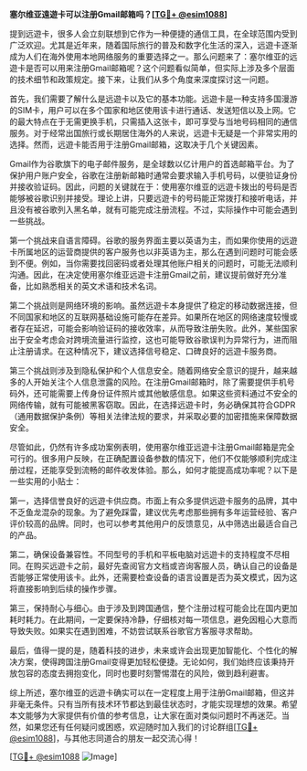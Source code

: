 **塞尔维亚遠遊卡可以注册Gmail邮箱吗？[[TG💪+ @esim1088](https://t.me/s/esim1088)]**

提到远遊卡，很多人会立刻联想到它作为一种便捷的通信工具，在全球范围内受到广泛欢迎。尤其是近年来，随着国际旅行的普及和数字化生活的深入，远遊卡逐渐成为人们在海外使用本地网络服务的重要选择之一。那么问题来了：塞尔维亚的远遊卡是否可以用来注册Gmail邮箱呢？这个问题看似简单，但实际上涉及多个层面的技术细节和政策规定。接下来，让我们从多个角度来深度探讨这一问题。

首先，我们需要了解什么是远遊卡以及它的基本功能。远遊卡是一种支持多国漫游的SIM卡，用户可以在多个国家和地区使用该卡进行通话、发送短信以及上网。它的最大特点在于无需更换手机，只需插入这张卡，即可享受与当地号码相同的通信服务。对于经常出国旅行或长期居住海外的人来说，远遊卡无疑是一个非常实用的选择。然而，远遊卡能否用于注册Gmail邮箱，这取决于几个关键因素。

Gmail作为谷歌旗下的电子邮件服务，是全球数以亿计用户的首选邮箱平台。为了保护用户账户安全，谷歌在注册新邮箱时通常会要求输入手机号码，以便验证身份并接收验证码。因此，问题的关键就在于：使用塞尔维亚的远遊卡拨出的号码是否能够被谷歌识别并接受。理论上讲，只要远遊卡的号码能正常拨打和接听电话，并且没有被谷歌列入黑名单，就有可能完成注册流程。不过，实际操作中可能会遇到一些挑战。

第一个挑战来自语言障碍。谷歌的服务界面主要以英语为主，而如果你使用的远遊卡所属地区的运营商提供的客户服务也以非英语为主，那么在遇到问题时可能会感到不便。例如，当你需要找回密码或者处理其他账户相关的问题时，可能无法顺利沟通。因此，在决定使用塞尔维亚远遊卡注册Gmail之前，建议提前做好充分准备，比如熟悉相关的英文术语和技术名词。

第二个挑战则是网络环境的影响。虽然远遊卡本身提供了稳定的移动数据连接，但不同国家和地区的互联网基础设施可能存在差异。如果所在地区的网络速度较慢或者存在延迟，可能会影响验证码的接收效率，从而导致注册失败。此外，某些国家出于安全考虑会对跨境流量进行监控，这也可能导致谷歌误判为异常行为，进而阻止注册请求。在这种情况下，建议选择信号稳定、口碑良好的远遊卡服务商。

第三个挑战则涉及到隐私保护和个人信息安全。随着网络安全意识的提升，越来越多的人开始关注个人信息泄露的风险。在注册Gmail邮箱时，除了需要提供手机号码外，还可能需要上传身份证件照片或其他敏感信息。如果这些资料通过不安全的网络传输，就有可能被黑客窃取。因此，在选择远遊卡时，务必确保其符合GDPR（通用数据保护条例）等相关法律法规的要求，并采取必要的加密措施来保障数据安全。

尽管如此，仍然有许多成功案例表明，使用塞尔维亚远遊卡注册Gmail邮箱是完全可行的。很多用户反映，在正确配置设备参数的情况下，他们不仅能够顺利完成注册过程，还能享受到流畅的邮件收发体验。那么，如何才能提高成功率呢？以下是一些实用的小贴士：

第一，选择信誉良好的远遊卡供应商。市面上有众多提供远遊卡服务的品牌，其中不乏鱼龙混杂的现象。为了避免踩雷，建议优先考虑那些拥有多年运营经验、客户评价较高的品牌。同时，也可以参考其他用户的反馈意见，从中筛选出最适合自己的产品。

第二，确保设备兼容性。不同型号的手机和平板电脑对远遊卡的支持程度不尽相同。在购买远遊卡之前，最好先查阅官方文档或咨询客服人员，确认自己的设备是否能够正常使用该卡。此外，还需要检查设备的语言设置是否为英文模式，因为这将直接影响到后续的操作步骤。

第三，保持耐心与细心。由于涉及到跨国通信，整个注册过程可能会比在国内更加耗时耗力。在此期间，一定要保持冷静，仔细核对每一项信息，避免因粗心大意而导致失败。如果实在遇到困难，不妨尝试联系谷歌官方客服寻求帮助。

最后，值得一提的是，随着科技的进步，未来或许会出现更加智能化、个性化的解决方案，使得跨国注册Gmail变得更加轻松便捷。无论如何，我们始终应该秉持开放包容的态度去拥抱变化，同时也要时刻警惕潜在的风险，做到趋利避害。

综上所述，塞尔维亚的远遊卡确实可以在一定程度上用于注册Gmail邮箱，但这并非毫无条件。只有当所有技术环节都达到最佳状态时，才能实现理想的效果。希望本文能够为大家提供有价值的参考信息，让大家在面对类似问题时不再迷茫。当然，如果您还有任何疑问或困惑，欢迎随时加入我们的讨论群组[[TG💪+ @esim1088](https://t.me/s/esim1088)]，与其他志同道合的朋友一起交流心得！

[[TG💪+ @esim1088](https://t.me/s/esim1088) ![Image](https://i.postimg.cc/4NQfJmqS/Snipaste-2025-05-13-00-14-12.png)]